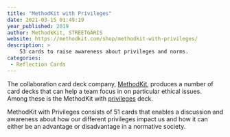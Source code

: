 ```yaml
---
title: "MethodKit with Privileges"
date: 2021-03-15 01:49:19
year_published: 2019
author: MethodkKit, STREETGÄRIS
website: https://methodkit.com/shop/methodkit-with-privileges/
description: >
    53 cards to raise awareness about privileges and norms.
categories:
 - Reflection Cards
---
```


<p>The collaboration card deck company, <a href="https://methodkit.com/kits/#kit-finder!loading">MethodKit</a>, produces a number of card decks that can help a team focus in on particular ethical issues. Among these is the MethodKit with <a href="https://methodkit.com/shop/methodkit-with-privileges/">privileges</a> deck.</p>
<p>MethodKit with Privileges consists of 51 cards that enables a discussion and awareness about how our different privileges impact us and how it can either be an advantage or disadvantage in a normative society.</p>
